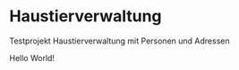 Haustierverwaltung
==================

Testprojekt Haustierverwaltung mit Personen und Adressen 

Hello World! 

